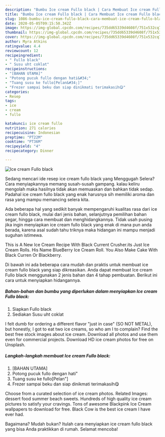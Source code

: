 ```yaml
---
description: "Bumbu Ice cream Fullo black | Cara Membuat Ice cream Fullo black Yang Bikin Ngiler"
title: "Bumbu Ice cream Fullo black | Cara Membuat Ice cream Fullo black Yang Bikin Ngiler"
slug: 1086-bumbu-ice-cream-fullo-black-cara-membuat-ice-cream-fullo-black-yang-bikin-ngiler
date: 2020-05-05T09:15:50.342Z
image: https://img-global.cpcdn.com/recipes/735dd65339d4608f/751x532cq70/ice-cream-fullo-black-foto-resep-utama.jpg
thumbnail: https://img-global.cpcdn.com/recipes/735dd65339d4608f/751x532cq70/ice-cream-fullo-black-foto-resep-utama.jpg
cover: https://img-global.cpcdn.com/recipes/735dd65339d4608f/751x532cq70/ice-cream-fullo-black-foto-resep-utama.jpg
author: Myra Atkins
ratingvalue: 4.4
reviewcount: 12
recipeingredient:
- " Fullo black"
- " Susu uht coklat"
recipeinstructions:
- "[BAHAN UTAMA]"
- "Potong pucuk fullo dengan hati&#34;"
- "Tuang susu ke fullo[Pelan&#34;]"
- "Frezer sampai beku dan siap dinikmati terimakasih😋"
categories:
- Resep
tags:
- ice
- cream
- fullo

katakunci: ice cream fullo 
nutrition: 271 calories
recipecuisine: Indonesian
preptime: "PT22M"
cooktime: "PT36M"
recipeyield: "4"
recipecategory: Dinner

---
```



![Ice cream Fullo black](https://img-global.cpcdn.com/recipes/735dd65339d4608f/751x532cq70/ice-cream-fullo-black-foto-resep-utama.jpg)

Sedang mencari ide resep ice cream fullo black yang Menggugah Selera? Cara menyiapkannya memang susah-susah gampang. kalau keliru mengolah maka hasilnya tidak akan memuaskan dan bahkan tidak sedap. Padahal ice cream fullo black yang enak harusnya sih memiliki aroma dan rasa yang mampu memancing selera kita.

Ada beberapa hal yang sedikit banyak mempengaruhi kualitas rasa dari ice cream fullo black, mulai dari jenis bahan, selanjutnya pemilihan bahan segar, hingga cara membuat dan menghidangkannya. Tidak usah pusing jika ingin menyiapkan ice cream fullo black yang enak di mana pun anda berada, karena asal sudah tahu triknya maka hidangan ini mampu menjadi suguhan istimewa.

This is A New Ice Cream Recipe With Black Current Crusher.its Just Ice Cream Rolls. His Name BlueBerry Ice Cream Roll. You Also Make Cake With Black Curren Or Blackberry.


Di bawah ini ada beberapa cara mudah dan praktis untuk membuat ice cream fullo black yang siap dikreasikan. Anda dapat membuat Ice cream Fullo black menggunakan 2 jenis bahan dan 4 tahap pembuatan. Berikut ini cara untuk menyiapkan hidangannya.

<!--inarticleads1-->

##### Bahan-bahan dan bumbu yang diperlukan dalam menyiapkan Ice cream Fullo black:

1. Siapkan  Fullo black
1. Sediakan  Susu uht coklat


I felt dumb for ordering a different flavor &#34;just in case&#34; (SO NOT METAL), but honestly, I got to eat two ice creams, so who am I to complain? Find the best free stock images about ice cream. Download all photos and use them even for commercial projects. Download HD ice cream photos for free on Unsplash. 

<!--inarticleads2-->

##### Langkah-langkah membuat Ice cream Fullo black:

1. [BAHAN UTAMA]
1. Potong pucuk fullo dengan hati&#34;
1. Tuang susu ke fullo[Pelan&#34;]
1. Frezer sampai beku dan siap dinikmati terimakasih😋


Choose from a curated selection of ice cream photos. Related Images: dessert food summer beach sweets. Hundreds of high quality ice cream pictures to satisfy your cravings. Tons of awesome Blackpink Ice Cream wallpapers to download for free. Black Cow is the best ice cream I have ever had. 

Bagaimana? Mudah bukan? Itulah cara menyiapkan ice cream fullo black yang bisa Anda praktikkan di rumah. Selamat mencoba!

